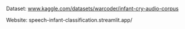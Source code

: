 Dataset: www.kaggle.com/datasets/warcoder/infant-cry-audio-corpus 

Website: speech-infant-classification.streamlit.app/
